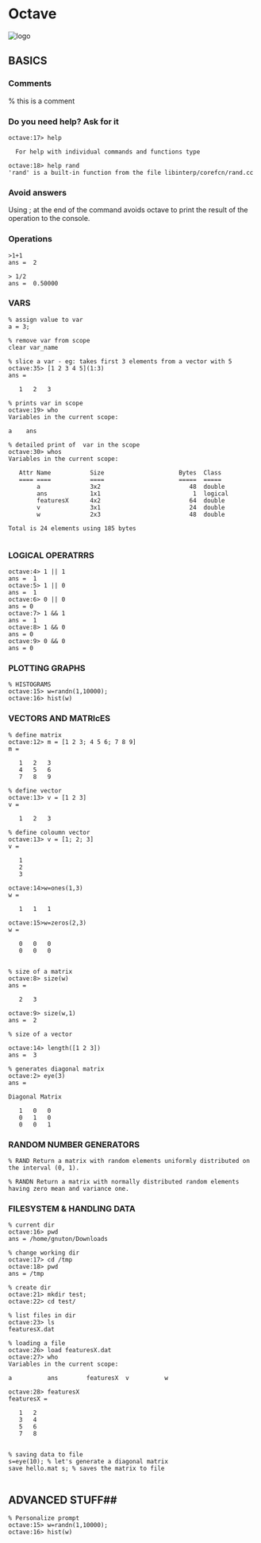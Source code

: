 # Octave #
![logo](http://upload.wikimedia.org/wikipedia/commons/thumb/6/6a/Gnu-octave-logo.svg/240px-Gnu-octave-logo.svg.png)


## BASICS ##
### Comments ###
% this is a comment

### Do you need help? Ask for it ###
````
octave:17> help 

  For help with individual commands and functions type

octave:18> help rand
'rand' is a built-in function from the file libinterp/corefcn/rand.cc
````

### Avoid answers ###
Using ; at the end of the command avoids octave to print the result of the operation to the console.

### Operations ###
````
>1+1
ans =  2

> 1/2
ans =  0.50000
````

### VARS ###
````
% assign value to var
a = 3;

% remove var from scope
clear var_name

% slice a var - eg: takes first 3 elements from a vector with 5
octave:35> [1 2 3 4 5](1:3)
ans =

   1   2   3

% prints var in scope
octave:19> who
Variables in the current scope:

a    ans

% detailed print of  var in the scope
octave:30> whos
Variables in the current scope:

   Attr Name           Size                     Bytes  Class
   ==== ====           ====                     =====  ===== 
        a              3x2                         48  double
        ans            1x1                          1  logical
        featuresX      4x2                         64  double
        v              3x1                         24  double
        w              2x3                         48  double

Total is 24 elements using 185 bytes


````

### LOGICAL OPERATRRS ###
````
octave:4> 1 || 1
ans =  1
octave:5> 1 || 0
ans =  1
octave:6> 0 || 0
ans = 0
octave:7> 1 && 1
ans =  1
octave:8> 1 && 0
ans = 0
octave:9> 0 && 0
ans = 0

````

### PLOTTING GRAPHS ###
````
% HISTOGRAMS
octave:15> w=randn(1,10000);
octave:16> hist(w)

````

### VECTORS AND MATRIcES ###
````
% define matrix
octave:12> m = [1 2 3; 4 5 6; 7 8 9]
m =

   1   2   3
   4   5   6
   7   8   9

% define vector
octave:13> v = [1 2 3]
v =

   1   2   3

% define coloumn vector
octave:13> v = [1; 2; 3]
v =

   1
   2   
   3

octave:14>w=ones(1,3)
w =

   1   1   1
   
octave:15>w=zeros(2,3)
w =

   0   0   0
   0   0   0
   
   
% size of a matrix
octave:8> size(w)
ans =

   2   3

octave:9> size(w,1)
ans =  2

% size of a vector

octave:14> length([1 2 3])
ans =  3

% generates diagonal matrix
octave:2> eye(3)
ans =

Diagonal Matrix

   1   0   0
   0   1   0
   0   0   1
````

### RANDOM NUMBER GENERATORS ###
````
% RAND Return a matrix with random elements uniformly distributed on the interval (0, 1).

% RANDN Return a matrix with normally distributed random elements having zero mean and variance one.

````

### FILESYSTEM & HANDLING DATA ###
````
% current dir
octave:16> pwd
ans = /home/gnuton/Downloads

% change working dir
octave:17> cd /tmp
octave:18> pwd
ans = /tmp

% create dir
octave:21> mkdir test;
octave:22> cd test/

% list files in dir
octave:23> ls
featuresX.dat

% loading a file
octave:26> load featuresX.dat
octave:27> who
Variables in the current scope:

a          ans        featuresX  v          w

octave:28> featuresX
featuresX =

   1   2
   3   4
   5   6
   7   8


% saving data to file
s=eye(10); % let's generate a diagonal matrix 
save hello.mat s; % saves the matrix to file


````

## ADVANCED STUFF##
````
% Personalize prompt
octave:15> w=randn(1,10000);
octave:16> hist(w)
